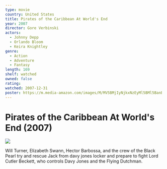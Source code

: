 ```yaml
---
type: movie
country: United States
title: Pirates of the Caribbean At World's End
year: 2007
director: Gore Verbinski
actors:
  - Johnny Depp
  - Orlando Bloom
  - Keira Knightley
genre:
  - Action
  - Adventure
  - Fantasy
length: 169
shelf: watched
owned: false
rating:
watched: 2007-12-31
poster: https://m.media-amazon.com/images/M/MV5BMjIyNjkxNzEyMl5BMl5BanBnXkFtZTYwMjc3MDE3._V1_SX300.jpg
---
```


# Pirates of the Caribbean At World's End (2007)

![](https://m.media-amazon.com/images/M/MV5BMjIyNjkxNzEyMl5BMl5BanBnXkFtZTYwMjc3MDE3._V1_SX300.jpg)

Will Turner, Elizabeth Swann, Hector Barbossa, and the crew of the Black Pearl try and rescue Jack from davy jones locker and prepare to fight Lord Cutler Beckett, who controls Davy Jones and the Flying Dutchman.